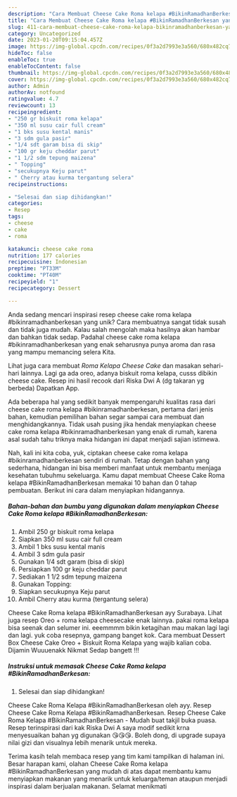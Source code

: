 ```yaml
---
description: "Cara Membuat Cheese Cake Roma kelapa #BikinRamadhanBerkesan yang Lezat Sekali"
title: "Cara Membuat Cheese Cake Roma kelapa #BikinRamadhanBerkesan yang Lezat Sekali"
slug: 411-cara-membuat-cheese-cake-roma-kelapa-bikinramadhanberkesan-yang-lezat-sekali
category: Uncategorized
date: 2023-01-20T09:15:04.457Z
image: https://img-global.cpcdn.com/recipes/0f3a2d7993e3a560/680x482cq70/cheese-cake-roma-kelapa-bikinramadhanberkesan-foto-resep-utama.jpg
hideToc: false
enableToc: true
enableTocContent: false
thumbnail: https://img-global.cpcdn.com/recipes/0f3a2d7993e3a560/680x482cq70/cheese-cake-roma-kelapa-bikinramadhanberkesan-foto-resep-utama.jpg
cover: https://img-global.cpcdn.com/recipes/0f3a2d7993e3a560/680x482cq70/cheese-cake-roma-kelapa-bikinramadhanberkesan-foto-resep-utama.jpg
author: Admin
authorAv: notfound
ratingvalue: 4.7
reviewcount: 13
recipeingredient:
- "250 gr biskuit roma kelapa"
- "350 ml susu cair full cream"
- "1 bks susu kental manis"
- "3 sdm gula pasir"
- "1/4 sdt garam bisa di skip"
- "100 gr keju cheddar parut"
- "1 1/2 sdm tepung maizena"
- " Topping"
- "secukupnya Keju parut"
- " Cherry atau kurma tergantung selera"
recipeinstructions:

- "Selesai dan siap dihidangkan!"
categories:
- Resep
tags:
- cheese
- cake
- roma

katakunci: cheese cake roma 
nutrition: 177 calories
recipecuisine: Indonesian
preptime: "PT33M"
cooktime: "PT40M"
recipeyield: "1"
recipecategory: Dessert

---
```





Anda sedang mencari inspirasi resep cheese cake roma kelapa #bikinramadhanberkesan yang unik? Cara membuatnya sangat tidak susah dan tidak juga mudah. Kalau salah mengolah maka hasilnya akan hambar dan bahkan tidak sedap. Padahal cheese cake roma kelapa #bikinramadhanberkesan yang enak seharusnya punya aroma dan rasa yang mampu memancing selera Kita.





Lihat juga cara membuat *Roma Kelapa Cheese Cake* dan masakan sehari-hari lainnya. Lagi ga ada oreo, adanya biskuit roma kelapa, cusss dibikin cheese cake. Resep ini hasil recook dari Riska Dwi A (dg takaran yg berbeda) Dapatkan App.

Ada beberapa hal yang sedikit banyak mempengaruhi kualitas rasa dari cheese cake roma kelapa #bikinramadhanberkesan, pertama dari jenis bahan, kemudian pemilihan bahan segar sampai cara membuat dan menghidangkannya. Tidak usah pusing jika hendak menyiapkan cheese cake roma kelapa #bikinramadhanberkesan yang enak di rumah, karena asal sudah tahu triknya maka hidangan ini dapat menjadi sajian istimewa.






Nah, kali ini kita coba, yuk, ciptakan cheese cake roma kelapa #bikinramadhanberkesan sendiri di rumah. Tetap dengan bahan yang sederhana, hidangan ini bisa memberi manfaat untuk membantu menjaga kesehatan tubuhmu sekeluarga. Kamu dapat membuat Cheese Cake Roma kelapa #BikinRamadhanBerkesan memakai 10 bahan dan 0 tahap pembuatan. Berikut ini cara dalam menyiapkan hidangannya.

<!--inarticleads1-->

##### Bahan-bahan dan bumbu yang digunakan dalam menyiapkan Cheese Cake Roma kelapa #BikinRamadhanBerkesan:

1. Ambil 250 gr biskuit roma kelapa
1. Siapkan 350 ml susu cair full cream
1. Ambil 1 bks susu kental manis
1. Ambil 3 sdm gula pasir
1. Gunakan 1/4 sdt garam (bisa di skip)
1. Persiapkan 100 gr keju cheddar parut
1. Sediakan 1 1/2 sdm tepung maizena
1. Gunakan  Topping:
1. Siapkan secukupnya Keju parut
1. Ambil  Cherry atau kurma (tergantung selera)


Cheese Cake Roma kelapa #BikinRamadhanBerkesan ayy Surabaya. Lihat juga resep Oreo + roma kelapa cheesecake enak lainnya. pakai roma kelapa bisa seenak dan selumer ini. eeemmmm bikin ketagihan mau makan lagi lagi dan lagi. yuk coba resepnya, gampang banget kok. Cara membuat Dessert Box Cheese Cake Oreo + Biskuit Roma Kelapa yang wajib kalian coba. Dijamin Wuuuenakk Nikmat Sedap bangett !!! 

<!--inarticleads2-->

##### Instruksi untuk memasak Cheese Cake Roma kelapa #BikinRamadhanBerkesan:


1. Selesai dan siap dihidangkan!

Cheese Cake Roma Kelapa #BikinRamadhanBerkesan oleh ayy. Resep Cheese Cake Roma Kelapa #BikinRamadhanBerkesan. Resep Cheese Cake Roma Kelapa #BikinRamadhanBerkesan - Mudah buat takjil buka puasa. Resep terinspirasi dari kak Riska Dwi A saya modif sedikit krna menyesuaikan bahan yg digunakan 😘😘😘. Boleh dong, di upgrade supaya nilai gizi dan visualnya lebih menarik untuk mereka. 

Terima kasih telah membaca resep yang tim kami tampilkan di halaman ini. Besar harapan kami, olahan Cheese Cake Roma kelapa #BikinRamadhanBerkesan yang mudah di atas dapat membantu kamu menyiapkan makanan yang menarik untuk keluarga/teman ataupun menjadi inspirasi dalam berjualan makanan. Selamat menikmati
